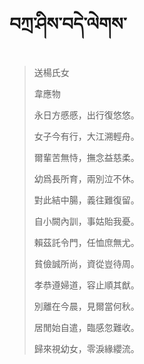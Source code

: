 # བཀྲ་ཤིས་བདེ་ལེགས་
> 送楊氏女
> 
> 韋應物
> 
> 永日方慼慼，出行復悠悠。
> 
> 女子今有行，大江溯輕舟。
> 
> 爾輩苦無恃，撫念益慈柔。
> 
> 幼爲長所育，兩別泣不休。
> 
> 對此結中腸，義往難復留。
> 
> 自小闕內訓，事姑貽我憂。
> 
> 賴茲託令門，任恤庶無尤。
> 
> 貧儉誠所尚，資從豈待周。
> 
> 孝恭遵婦道，容止順其猷。
> 
> 別離在今晨，見爾當何秋。
> 
> 居閒始自遣，臨感忽難收。
> 
> 歸來視幼女，零淚緣纓流。
>